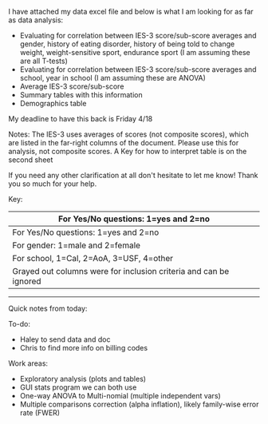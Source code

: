 I have attached my data excel file and below is what I am looking for as far as data analysis:

- Evaluating for correlation between IES-3 score/sub-score averages and gender, history of eating disorder, history of being told to change weight, weight-sensitive sport, endurance sport (I am assuming these are all T-tests)
- Evaluating for correlation between IES-3 score/sub-score averages and school, year in school (I am assuming these are ANOVA)
- Average IES-3 score/sub-score
- Summary tables with this information
- Demographics table

My deadline to have this back is Friday 4/18 

Notes:
The IES-3 uses averages of scores (not composite scores), which are listed in the far-right columns of the document. Please use this for analysis, not composite scores.
A Key for how to interpret table is on the second sheet

If you need any other clarification at all don't hesitate to let me know! Thank you so much for your help.

Key:

| For Yes/No questions: 1=yes and 2=no                              |
| ----------------------------------------------------------------- |
| For Yes/No questions: 1=yes and 2=no                              |
| For gender: 1=male and 2=female                                   |
| For school, 1=Cal, 2=AoA, 3=USF, 4=other                          |
| Grayed out columns were for inclusion criteria and can be ignored |

----

Quick notes from today:

To-do:
 - Haley to send data and doc
 - Chris to find more info on billing codes

Work areas:
 - Exploratory analysis (plots and tables)
 - GUI stats program we can both use
 - One-way ANOVA to Multi-nomial (multiple independent vars)
 - Multiple comparisons correction (alpha inflation), likely family-wise error rate (FWER)
